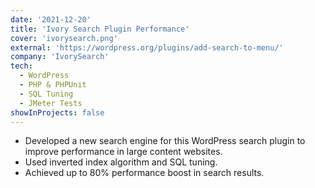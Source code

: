 ```yaml
---
date: '2021-12-20'
title: 'Ivory Search Plugin Performance'
cover: 'ivorysearch.png'
external: 'https://wordpress.org/plugins/add-search-to-menu/'
company: 'IvorySearch'
tech:
  - WordPress
  - PHP & PHPUnit
  - SQL Tuning
  - JMeter Tests
showInProjects: false
---
```


- Developed a new search engine for this WordPress search plugin to improve performance in large content websites.
- Used inverted index algorithm and SQL tuning.
- Achieved up to 80% performance boost in search results.
